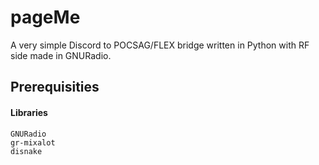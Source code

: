 # pageMe

A very simple Discord to POCSAG/FLEX bridge written in Python with RF side made in GNURadio.

## Prerequisities
#### Libraries
```
GNURadio
gr-mixalot
disnake
```

#### 

